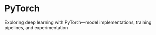# PyTorch
Exploring deep learning with PyTorch—model implementations, training pipelines, and experimentation
